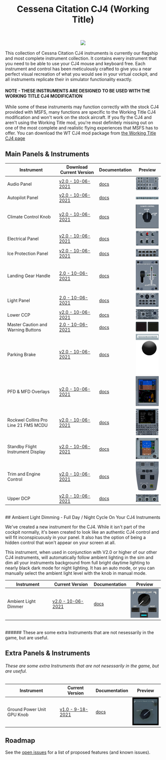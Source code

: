 <h1 align="center">Cessena Citation CJ4 (Working Title)
</h1><br>
<p align="center"><img src="https://user-images.githubusercontent.com/75218511/133437045-c895881c-5502-4885-94dd-b4fe9b288246.png" width="600"></p>
This collection of Cessna Citation CJ4 instruments is currently our flagship and most complete instrument collection. It contains every instrument that you need to be able to use your CJ4 mouse and keyboard free. Each instrument and control has been meticulously crafted to give you a near perfect visual recreation of what you would see in your virtual cockpit, and all instruments replicate their in simulator functionality exactly.
<h4>NOTE - THESE INSTRUMENTS ARE DESIGNED TO BE USED WITH THE WORKING TITLE CJ4 MODIFICATION
</h4>While some of these instruments may function correctly with the stock CJ4 provided with MSFS, many functions are specific to the Working Title CJ4 modification and won't work on the stock aircraft. If you fly the CJ4 and aren't using the Working Title mod, you're most definitely missing out on one of the most complete and realistic flying experiences that MSFS has to offer. You can download the WT CJ4 mod package from <a href="https://www.workingtitle.aero/packages/cj4/" target="_blank">the Working Title CJ4 page</a>

## Main Panels & Instruments

| Instrument | Download Current Version | Documentation | Preview |
| ---------- | ------------------------ | ------------- | ------- |
| Audio Panel | [v2.0 - 10-06-2021](https://github.com/Simstrumentation/Air-Manager/blob/main/Instruments/Cessena_Citation_CJ4/CJ4-Audio_Panel/Cessna_Citation_CJ4_(Working_Title%20Mod)-Audio_Panel.siff) | [docs](CJ4-Audio_Panel/) | <img src="CJ4-Audio_Panel/cc714760-4287-43e8-323f-d1b817072e43/preview.png" width="100"> |
| Autopilot Panel | [v2.0 - 10-06-2021](https://github.com/Simstrumentation/Air-Manager/blob/main/Instruments/Cessena_Citation_CJ4/CJ4-AutoPilot_Panel/Cessna_Citation_CJ4_(Working_Title%20Mod)-AutoPilot_Panel.siff) | [docs](CJ4-AutoPilot_Panel/) | <img src="CJ4-AutoPilot_Panel/30f0e44d-791c-4ecc-a5c4-eb80d769d3ea/preview.png" width="100"> |
| Climate Control Knob | [v2.0 - 10-06-2021](https://github.com/Simstrumentation/Air-Manager/blob/main/Instruments/Cessena_Citation_CJ4/CJ4-Climate_Control/Cessna_Citation_CJ4_(Working_Title%20Mod)-Climate_Control_Switch.siff) | [docs](CJ4-Climate_Control/) | <img src="CJ4-Climate_Control/f90941ea-f1d4-43ad-09d9-794be2092d77/preview.PNG" width="100"> |
| Electrical Panel | [v2.0 - 10-06-2021](https://github.com/Simstrumentation/Air-Manager/blob/main/Instruments/Cessena_Citation_CJ4/CJ4-Electrical_Panel/Cessna_Citation_CJ4_(Working_Title%20Mod)-Electrical_Panel.siff) | [docs](CJ4-Electrical_Panel/) | <img src="CJ4-Electrical_Panel/3c5dcdca-9a40-4fec-19b5-c0e435f00653/preview.png" width="100"> |
| Ice Protection Panel | [v2.0 - 10-06-2021](https://github.com/Simstrumentation/Air-Manager/blob/main/Instruments/Cessena_Citation_CJ4/CJ4-Ice_Protection_Panel/Cessna_Citation_CJ4_(Working_Title%20Mod)-Ice_Protection_Panel.siff) | [docs](CJ4-Ice_Protection_Panel/) | <img src="CJ4-Ice_Protection_Panel/9d628764-3c98-4426-172e-5d672c0aa47a/preview.png" width="100"> |
| Landing Gear Handle | [2.0 - 10-06-2021](https://github.com/Simstrumentation/Air-Manager/blob/main/Instruments/Cessena_Citation_CJ4/CJ4-Landing_Gear_Handle/Cessna_Citation_CJ4_(Working_Title%20Mod)-Landing_Gear_Handle.siff) | [docs](CJ4-Landing_Gear_Handle/) | <img src="CJ4-Landing_Gear_Handle/ec2057fa-5839-42d6-1f55-35c13e0feb9f/preview.png" width="100"> |
| Light Panel | [2.0 - 10-06-2021](https://github.com/Simstrumentation/Air-Manager/blob/main/Instruments/Cessena_Citation_CJ4/CJ4-Light_Panel/Cessna_Citation_CJ4_(Working_Title%20Mod)-Light_Panel.siff) | [docs](CJ4-Light_Panel/) | <img src="CJ4-Light_Panel/40e12ee4-9d82-427c-8760-372fbcaf482f/preview.png" width="100" data-tomark-pass > |  
| Lower CCP | [v2.0 - 10-06-2021](https://github.com/Simstrumentation/Air-Manager/blob/main/Instruments/Cessena_Citation_CJ4/CJ4-Lower_CCP_Panel/Cessna_Citation_CJ4_(Working_Title%20Mod)-Lower_CCP_Panel.siff) | [docs](CJ4-Lower_CCP_Panel/) | <img src="CJ4-Lower_CCP_Panel/1ca3dcd0-b7bb-4bf7-8f1a-be07ac7092cf/preview.png" width="100"> |
| Master Caution and Warning Buttons | [2.0 - 10-06-2021](https://github.com/Simstrumentation/Air-Manager/blob/main/Instruments/Cessena_Citation_CJ4/CJ4-Master_Caution_Warning/Cessna_Citation_CJ4_(Working_Title%20Mod)-Master_Caution_and_Warning.siff) | [docs](CJ4-Master_Caution_Warning/) | <img src="CJ4-Master_Caution_Warning/2b2cf6ea-8d1a-4a09-a335-83d96ead012e/preview.png" width="100"> |
| Parking Brake | [v2.0 - 10-06-2021](https://github.com/Simstrumentation/Air-Manager/blob/main/Instruments/Cessena_Citation_CJ4/CJ4-Parking_Brake/Cessna_Citation_CJ4_(Working_Title%20Mod)-Parking_Brake.siff) | [docs](CJ4-Parking_Brake/) | <img src="CJ4-Parking_Brake/c97e872c-5655-4b5a-bbfb-f9e43dd3eaa1/preview.png" width="100"> |
| PFD & MFD Overlays | [v2.0 - 10-06-2021](https://github.com/Simstrumentation/Air-Manager/blob/main/Instruments/Cessena_Citation_CJ4/CJ4-PFD_MFD_Overlay/Cessna_Citation_CJ4_(Working_Title%20Mod)-PFD_MFD_Overlay.siff) | [docs](CJ4-PFD_MFD_Overlay/) | <img src="CJ4-PFD_MFD_Overlay/a418c7e2-ee2c-4606-82cd-8c74248007dc/preview.png" width="100"> |
| Rockwel Collins Pro Line 21 FMS MCDU | [v2.0 - 10-06-2021](https://github.com/Simstrumentation/Air-Manager/blob/main/Instruments/Cessena_Citation_CJ4/CJ4-Rockwell_Collins_Pro_Line_21/Cessna_Citation_CJ4_(Working_Title%20Mod)-Rockwell_Collins_Pro_Line_21_FMS_MCDU_Overlay.siff) | [docs](CJ4-Rockwell_Collins_Pro_Line_21/) | <img src="CJ4-Rockwell_Collins_Pro_Line_21/f7659605-1421-4d75-a347-55d9cb92db57/preview.png" width="100"> |
| Standby Flight Instrument Display | [v2.0 - 10-06-2021](https://github.com/Simstrumentation/Air-Manager/blob/main/Instruments/Cessena_Citation_CJ4/CJ4-Standby_Flight_Instrument/Cessna_Citation_CJ4_(Working_Title%20Mod)-Standby_Flight_Instrument_Overlay.siff) | [docs](CJ4-Standby_Flight_Instrument/) | <img src="CJ4-Standby_Flight_Instrument/bea87062-ef3e-4f53-8ff6-b81a6cc39a87/preview.png" width="100"> |
| Trim and Engine Control | [v2.0 - 10-06-2021](https://github.com/Simstrumentation/Air-Manager/blob/main/Instruments/Cessena_Citation_CJ4/CJ4-Trim_and_Engine_Control/Cessna_Citation_CJ4_(Working_Title%20Mod)-Trim_and_Engine_Control_Panel.siff) | [docs](CJ4-Trim_and_Engine_Control/) | <img src="CJ4-Trim_and_Engine_Control/c5e5c1b1-d600-44a3-901d-2f8f6e086a3d/preview.png" width="100"> |
| Upper DCP | [v2.0 - 10-06-2021](https://github.com/Simstrumentation/Air-Manager/blob/main/Instruments/Cessena_Citation_CJ4/CJ4-Upper_DCP_Panel/Cessna_Citation_CJ4_(Working_Title%20Mod)-Upper_DCP_Menu.siff) | [docs](CJ4-Upper_DCP_Panel/) | <img src="CJ4-Upper_DCP_Panel/646e2e0b-4014-4add-b572-242aa038b2f1/preview.png" width="100"> |

<br>
## Ambient Light Dimming - Full Day / Night Cycle On Your CJ4 Instruments

We've created a new instrument for the CJ4. While it isn't part of the cockpit normally, it's been created to look like an authentic CJ4 control and will fit inconspicuously in your panel. It also has the option of being a hidden control that won't appear on your screen at all.

This instrument, when used in conjunction with V2.0 or higher of our other CJ4 instruments, will automatically follow ambient lighting in the sim and dim all your instruments background from full bright daytime lighting to nearly black dark mode for night lighting. It has an auto mode, or you can manually select the ambient light level with the knob in manual mode.
<br>

| Instrument | Current Version | Documentation | Preview |
| ---------- | --------------- | ------------- | ------- |
| Ambient Light Dimmer | [v2.0 - 10-06-2021](https://github.com/Simstrumentation/Air-Manager/blob/main/Instruments/Cessena_Citation_CJ4/CJ4-Ambient_Light_Dimmer/Cessna_Citation_CJ4_(Working_Title%20Mod)-Ambient_Light_Dimmer.siff) |  [docs](CJ4-Ambient_Light_Dimmer/) | <img src="CJ4-Ambient_Light_Dimmer/d6f6d4ab-62f6-4427-844a-4909fe2fbd4e/preview.PNG" width="100">  |



<br>
###### These are some extra Instruments that are not nesessarily in the game, but are useful.


## Extra Panels & Instruments

###### These are some extra Instruments that are not nesessarily in the game, but are useful.

| Instrument | Current Version | Documentation | Preview |
| ---------- | --------------- | ------------- | ------- |
| Ground Power Unit GPU Knob | [v1.0 - 9-18-2021](https://github.com/Simstrumentation/Air-Manager/blob/main/Instruments/Cessena_Citation_CJ4/CJ4-GPU_Knob/Cessna_Citation_CJ4-GPU%20Knob.siff) | [docs](CJ4-GPU_Knob/) | <img src="CJ4-GPU_Knob/a9de14b4-3f6f-4b05-babd-9632374d52b3/preview.png" width="100"> |

## Roadmap

See the [open issues](https://github.com/Simstrumentation/Air-Manager/issues) for a list of proposed features (and known issues).
